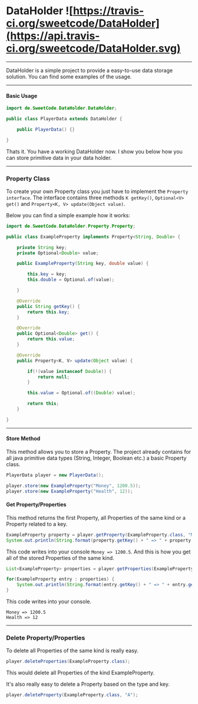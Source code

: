 # DataHolder ![https://travis-ci.org/sweetcode/DataHolder](https://api.travis-ci.org/sweetcode/DataHolder.svg)
---
DataHolder is a simple project to provide a easy-to-use data storage solution.
You can find some examples of the usage.

---
#### Basic Usage
```java
import de.SweetCode.DataHolder.DataHolder;

public class PlayerData extends DataHolder {

    public PlayerData() {}

}
```

Thats it. You have a working DataHolder now. I show you below how you can store
primitive data in your data holder.

---
### Property Class
To create your own Property class you just have to implement the `Property interface`.
The interface contains three methods `K getKey()`, `Optional<V> get()` and `Property<K, V> update(Object value)`.

Below you can find a simple example how it works:

```java
import de.SweetCode.DataHolder.Property.Property;

public class ExampleProperty implements Property<String, Double> {

    private String key;
    private Optional<Double> value;

    public ExampleProperty(String key, double value) {

        this.key = key;
        this.double = Optional.of(value);

    }

    @Override
    public String getKey() {
        return this.key;
    }

    @Override
    public Optional<Double> get() {
        return this.value;
    }

    @Override
    public Property<K, V> update(Object value) {

        if(!(value instanceof Double)) {
            return null;
        }

        this.value = Optional.of((Double) value);

        return this;
    }

}
```
---
#### Store Method
This method allows you to store a Property. The project already contains for all
java primitive data types (String, Integer, Boolean etc.) a basic Property class.
```java
PlayerData player = new PlayerData();

player.store(new ExampleProperty("Money", 1200.5));
player.store(new ExampleProperty("Health", 12));
```

#### Get Property/Properties
This method returns the first Property, all Properties of the same kind or a Property related to a key.

```java
ExampleProperty property = player.getProperty(ExampleProperty.class, "Money");
System.out.println(String.format(property.getKey() + " => " + property.get().get()));
```
This code writes into your console `Money => 1200.5`.
And this is how you get all of the stored Properties of the same kind.
```java
List<ExampleProperty> properties = player.getProperties(ExampleProperty.class);

for(ExampleProperty entry : properties) {
    System.out.println(String.format(entry.getKey() + " => " + entry.get().get()));
}

```

This code writes into your console.
```
Money => 1200.5
Health => 12
```
---
### Delete Property/Properties
To delete all Properties of the same kind is really easy.
```java
player.deleteProperties(ExampleProperty.class);
```
This would delete all Properties of the kind ExampleProperty.

It's also really easy to delete a Property based on the type and key.
```java
player.deleteProperty(ExampleProperty.class, "A");
```
